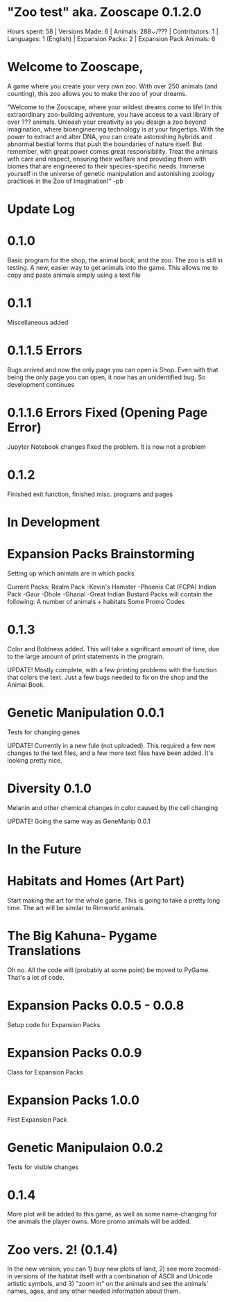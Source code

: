 # "Zoo test" aka. Zooscape 0.1.2.0
Hours spent: 58  |   Versions Made: 6  |   Animals: 288⌄/???  |   Contributors: 1  |   Languages: 1 (English)   |   Expansion Packs: 2   |   Expansion Pack Animals: 6

# Welcome to Zooscape, 
A game where you create your very own zoo. With over 250 animals (and counting), this zoo allows you to make the zoo of your dreams. 

"Welcome to the Zooscape, where your wildest dreams come to life! In this extraordinary zoo-building adventure, you have access to a vast library of over ??? animals. Unleash your creativity as you design a zoo beyond imagination, where bioengineering technology is at your fingertips. With the power to extract and alter DNA, you can create astonishing hybrids and abnormal bestial forms that push the boundaries of nature itself. But remember, with great power comes great responsibility. Treat the animals with care and respect, ensuring their welfare and providing them with biomes that are engineered to their species-specific needs. Immerse yourself in the universe of genetic manipulation and astonishing zoology practices in the Zoo of Imagination!"
-pb


# Update Log
  # 0.1.0
  Basic program for the shop, the animal book, and the zoo. The zoo is still in testing. A new, easier way to get animals into the game. This allows me to copy and paste animals simply using a text file

  # 0.1.1
  Miscellaneous added

  # 0.1.1.5 Errors
  Bugs arrived and now the only page you can open is Shop. Even with that being the only page you can open, it now has an unidentified bug. So development continues

  # 0.1.1.6 Errors Fixed (Opening Page Error)
  Jupyter Notebook changes fixed the problem. It is now not a problem

  # 0.1.2
  Finished exit function, finished misc. programs and pages

# In Development
  # Expansion Packs Brainstorming
  Setting up which animals are in which packs. 

  Current Packs:
  Realm Pack
    -Kevin's Hamster
    -Phoenix Cat (FCPA)
  Indian Pack
    -Gaur
    -Dhole
    -Gharial
    -Great Indian Bustard
  Packs will contain the following:
  A number of animals + habitats
  Some Promo Codes
  
  # 0.1.3
  Color and Boldness added. This will take a significant amount of time, due to the large amount of print statements in the program. 

  UPDATE!
  Mostly complete, with a few printing problems with the function that colors the text.
  Just a few bugs needed to fix on the shop and the Animal Book. 
  
  # Genetic Manipulation 0.0.1
  Tests for changing genes

  UPDATE!
  Currently in a new fule (not uploaded). This required a few new changes to the text files, and a few more text files have been added. 
  It's looking pretty nice. 
  
  # Diversity 0.1.0
  Melanin and other chemical changes in color caused by the cell changing

  UPDATE!
  Going the same way as GeneManip 0.0.1
  
# In the Future

  # Habitats and Homes (Art Part)
  Start making the art for the whole game. This is going to take a pretty long time. 
  The art will be similar to Rimworld animals. 

  # The Big Kahuna- Pygame Translations
  Oh no. All the code will (probably at some point) be moved to PyGame. That's a lot of code. 
  
  # Expansion Packs 0.0.5 - 0.0.8
  Setup code for Expansion Packs

  # Expansion Packs 0.0.9
  Class for Expansion Packs

  # Expansion Packs 1.0.0
  First Expansion Pack

  # Genetic Manipulaion 0.0.2
  Tests for visible changes

  # 0.1.4
  More plot will be added to this game, as well as some name-changing for the animals the player owns. More promo animals will be added. 

  # Zoo vers. 2! (0.1.4)
  In the new version, you can 1) buy new plots of land, 2) see more zoomed-in versions of the habitat itself with a combination of ASCII and Unicode artistic symbols, and 3) "zoom in" on the animals and see the animals' names, ages, and any other needed information about them. 

  
